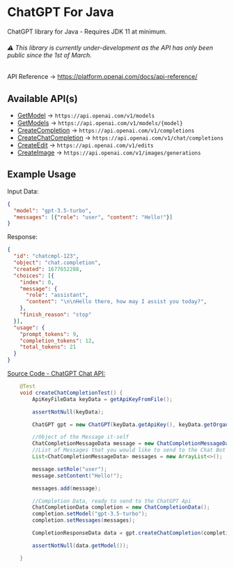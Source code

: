 # ChatGPT For Java

ChatGPT library for Java - Requires JDK 11 at minimum.

###### ⚠️ This library is currently under-development as the API has only been public since the 1st of March.

API Reference -> https://platform.openai.com/docs/api-reference/

## Available API(s)
- [GetModel](https://platform.openai.com/docs/api-reference/models/retrieve) -> `https://api.openai.com/v1/models`
- [GetModels](https://platform.openai.com/docs/api-reference/models/list) -> `https://api.openai.com/v1/models/{model}`
- [CreateCompletion](https://platform.openai.com/docs/api-reference/completions/create) -> `https://api.openai.com/v1/completions`
- [CreateChatCompletion](https://platform.openai.com/docs/api-reference/chat/create) -> `https://api.openai.com/v1/chat/completions`
- [CreateEdit](https://platform.openai.com/docs/api-reference/edits/create) -> `https://api.openai.com/v1/edits`
- [CreateImage](https://platform.openai.com/docs/api-reference/images/create) -> `https://api.openai.com/v1/images/generations`

## Example Usage

Input Data:

```json
{
  "model": "gpt-3.5-turbo",
  "messages": [{"role": "user", "content": "Hello!"}]
}
```

Response:

```json
{
  "id": "chatcmpl-123",
  "object": "chat.completion",
  "created": 1677652288,
  "choices": [{
    "index": 0,
    "message": {
      "role": "assistant",
      "content": "\n\nHello there, how may I assist you today?",
    },
    "finish_reason": "stop"
  }],
  "usage": {
    "prompt_tokens": 9,
    "completion_tokens": 12,
    "total_tokens": 21
  }
}
```

[Source Code - ChatGPT Chat API:](https://github.com/jetkai/chatgpt-for-java/blob/main/src/test/java/CreateChatCompletionTest.java)
```java
    @Test
    void createChatCompletionTest() {
        ApiKeyFileData keyData = getApiKeyFromFile();

        assertNotNull(keyData);

        ChatGPT gpt = new ChatGPT(keyData.getApiKey(), keyData.getOrganization());

        //Object of the Message it-self
        ChatCompletionMessageData message = new ChatCompletionMessageData();
        //List of Messages that you would like to send to the Chat Bot
        List<ChatCompletionMessageData> messages = new ArrayList<>();

        message.setRole("user");
        message.setContent("Hello!");

        messages.add(message);

        //Completion Data, ready to send to the ChatGPT Api
        ChatCompletionData completion = new ChatCompletionData();
        completion.setModel("gpt-3.5-turbo");
        completion.setMessages(messages);

        CompletionResponseData data = gpt.createChatCompletion(completion);

        assertNotNull(data.getModel());

    }
```
